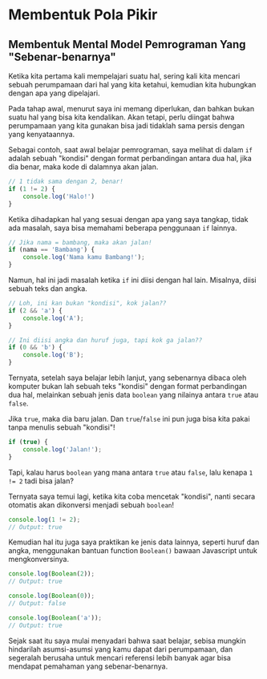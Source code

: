 # Membentuk Pola Pikir
## Membentuk Mental Model Pemrograman Yang "Sebenar-benarnya"
Ketika kita pertama kali mempelajari suatu hal, sering kali kita mencari sebuah perumpamaan dari hal yang kita ketahui, kemudian kita hubungkan dengan apa yang dipelajari.

Pada tahap awal, menurut saya ini memang diperlukan, dan bahkan bukan suatu hal yang bisa kita kendalikan. Akan tetapi, perlu diingat bahwa perumpamaan yang kita gunakan bisa jadi tidaklah sama persis dengan yang kenyataannya.

Sebagai contoh, saat awal belajar pemrograman, saya melihat di dalam `if` adalah sebuah "kondisi" dengan format perbandingan antara dua hal, jika dia benar, maka kode di dalamnya akan jalan.

```js
// 1 tidak sama dengan 2, benar!
if (1 != 2) {
	console.log('Halo!')
}
```

Ketika dihadapkan hal yang sesuai dengan apa yang saya tangkap, tidak ada masalah, saya bisa memahami beberapa penggunaan `if` lainnya.

```js
// Jika nama = bambang, maka akan jalan!
if (nama == 'Bambang') {
	console.log('Nama kamu Bambang!');
}
```

Namun, hal ini jadi masalah ketika `if` ini diisi dengan hal lain. Misalnya, diisi sebuah teks dan angka.

```js
// Loh, ini kan bukan "kondisi", kok jalan??
if (2 && 'a') {
	console.log('A');
}

// Ini diisi angka dan huruf juga, tapi kok ga jalan??
if (0 && 'b') {
	console.log('B');
}
```

Ternyata, setelah saya belajar lebih lanjut, yang sebenarnya dibaca oleh komputer bukan lah sebuah teks "kondisi" dengan format perbandingan dua hal, melainkan sebuah jenis data `boolean` yang nilainya antara `true` atau `false`.

Jika `true`, maka dia baru jalan. Dan `true`/`false` ini pun juga bisa kita pakai tanpa menulis sebuah "kondisi"!

```js
if (true) {
	console.log('Jalan!');
}
```

Tapi, kalau harus `boolean` yang mana antara `true` atau `false`, lalu kenapa `1 != 2` tadi bisa jalan?

Ternyata saya temui lagi, ketika kita coba mencetak "kondisi", nanti secara otomatis akan dikonversi menjadi sebuah `boolean`!

```js
console.log(1 != 2);
// Output: true
```

Kemudian hal itu juga saya praktikan ke jenis data lainnya, seperti huruf dan angka, menggunakan bantuan function `Boolean()`  bawaan Javascript untuk mengkonversinya.

```js
console.log(Boolean(2));
// Output: true

console.log(Boolean(0));
// Output: false

console.log(Boolean('a'));
// Output: true
```

Sejak saat itu saya mulai menyadari bahwa saat belajar, sebisa mungkin hindarilah asumsi-asumsi yang kamu dapat dari perumpamaan, dan segeralah berusaha untuk mencari referensi lebih banyak agar bisa mendapat pemahaman yang sebenar-benarnya.
